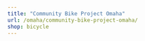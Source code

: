 ```yaml
---
title: "Community Bike Project Omaha"
url: /omaha/community-bike-project-omaha/
shop: bicycle
---
```

